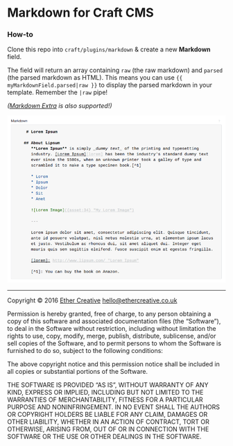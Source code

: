 # Markdown for Craft CMS

### How-to
Clone this repo into `craft/plugins/markdown` & create a new **Markdown** field.
 
The field will return an array containing `raw` (the raw markdown) and `parsed` (the parsed markdown as HTML). This means you can use `{{ myMarkdownField.parsed|raw }}` to display the parsed markdown in your template. Remember the `|raw` pipe!

*([Markdown Extra](https://michelf.ca/projects/php-markdown/extra/) is also supported!)*

![Markdown Field](resources/imgs/preview.png "Markdown for Craft CMS")

---
Copyright © 2016 [Ether Creative](http://ethercreative.co.uk) <hello@ethercreative.co.uk>

Permission is hereby granted, free of charge, to any person obtaining a copy of this software and associated documentation files (the “Software”), to deal in the Software without restriction, including without limitation the rights to use, copy, modify, merge, publish, distribute, sublicense, and/or sell copies of the Software, and to permit persons to whom the Software is furnished to do so, subject to the following conditions:

The above copyright notice and this permission notice shall be included in all copies or substantial portions of the Software.

THE SOFTWARE IS PROVIDED “AS IS”, WITHOUT WARRANTY OF ANY KIND, EXPRESS OR IMPLIED, INCLUDING BUT NOT LIMITED TO THE WARRANTIES OF MERCHANTABILITY, FITNESS FOR A PARTICULAR PURPOSE AND NONINFRINGEMENT. IN NO EVENT SHALL THE AUTHORS OR COPYRIGHT HOLDERS BE LIABLE FOR ANY CLAIM, DAMAGES OR OTHER LIABILITY, WHETHER IN AN ACTION OF CONTRACT, TORT OR OTHERWISE, ARISING FROM, OUT OF OR IN CONNECTION WITH THE SOFTWARE OR THE USE OR OTHER DEALINGS IN THE SOFTWARE.